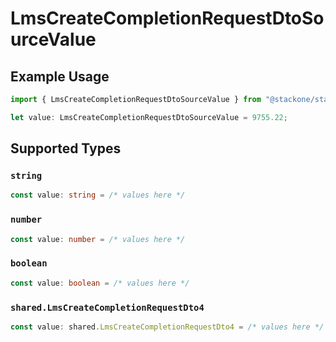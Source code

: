 # LmsCreateCompletionRequestDtoSourceValue

## Example Usage

```typescript
import { LmsCreateCompletionRequestDtoSourceValue } from "@stackone/stackone-client-ts/sdk/models/shared";

let value: LmsCreateCompletionRequestDtoSourceValue = 9755.22;
```

## Supported Types

### `string`

```typescript
const value: string = /* values here */
```

### `number`

```typescript
const value: number = /* values here */
```

### `boolean`

```typescript
const value: boolean = /* values here */
```

### `shared.LmsCreateCompletionRequestDto4`

```typescript
const value: shared.LmsCreateCompletionRequestDto4 = /* values here */
```

